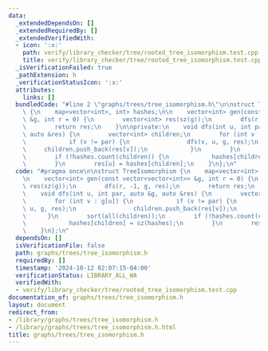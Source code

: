 ```yaml
---
data:
  _extendedDependsOn: []
  _extendedRequiredBy: []
  _extendedVerifiedWith:
  - icon: ':x:'
    path: verify/library_checker/tree/rooted_tree_isomorphism.test.cpp
    title: verify/library_checker/tree/rooted_tree_isomorphism.test.cpp
  _isVerificationFailed: true
  _pathExtension: h
  _verificationStatusIcon: ':x:'
  attributes:
    links: []
  bundledCode: "#line 2 \"graphs/trees/tree_isomorphism.h\"\n\nstruct TreeIsomorphism\
    \ {\n    map<vector<int>, int> hashes;\n\n    vector<int> gen(const vector<vector<int>>\
    \ &g, int r = 0) {\n        vector<int> res(sz(g));\n        dfs(r, -1, g, res);\n\
    \        return res;\n    }\n\nprivate:\n    void dfs(int u, int par, auto &g,\
    \ auto &res) {\n        vector<int> children;\n        for (int v : g[u]) {\n\
    \            if (v != par) {\n                dfs(v, u, g, res);\n           \
    \     children.push_back(res[v]);\n            }\n        }\n        sort(all(children));\n\
    \        if (!hashes.count(children)) {\n            hashes[children] = sz(hashes);\n\
    \        }\n        res[u] = hashes[children];\n    }\n};\n"
  code: "#pragma once\n\nstruct TreeIsomorphism {\n    map<vector<int>, int> hashes;\n\
    \n    vector<int> gen(const vector<vector<int>> &g, int r = 0) {\n        vector<int>\
    \ res(sz(g));\n        dfs(r, -1, g, res);\n        return res;\n    }\n\nprivate:\n\
    \    void dfs(int u, int par, auto &g, auto &res) {\n        vector<int> children;\n\
    \        for (int v : g[u]) {\n            if (v != par) {\n                dfs(v,\
    \ u, g, res);\n                children.push_back(res[v]);\n            }\n  \
    \      }\n        sort(all(children));\n        if (!hashes.count(children)) {\n\
    \            hashes[children] = sz(hashes);\n        }\n        res[u] = hashes[children];\n\
    \    }\n};\n"
  dependsOn: []
  isVerificationFile: false
  path: graphs/trees/tree_isomorphism.h
  requiredBy: []
  timestamp: '2024-10-12 02:07:15-04:00'
  verificationStatus: LIBRARY_ALL_WA
  verifiedWith:
  - verify/library_checker/tree/rooted_tree_isomorphism.test.cpp
documentation_of: graphs/trees/tree_isomorphism.h
layout: document
redirect_from:
- /library/graphs/trees/tree_isomorphism.h
- /library/graphs/trees/tree_isomorphism.h.html
title: graphs/trees/tree_isomorphism.h
---
```

